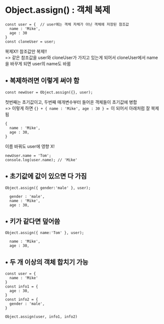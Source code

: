 # Object.assign() : 객체 복제
```
const user = {  // user에는 객체 자체가 아닌 객체에 저장된 참조값
  name : 'Mike',
  age : 30
}
const cloneUser = user;  
```
복제X!! 참조값만 복제!!   
=> 같은 참조값을 user와 cloneUser가 가지고 있는게 되어서 cloneUser에서 name을 바꾸게 되면 user의 name도 바뀜

## • 복제하려면 이렇게 써야 함
```
const newUser = Object.assign({}, user); 
```
첫번째는 초기값이고, 두번째 매개변수부터 들어온 객체들이 초기값에 병합  
=> 이렇게 하면 `{} + { name : 'Mike', age : 30 } = `이 되어서 아래처럼 잘 복제됨
```
{
  name : 'Mike',
  age : 30,
}
```
이름 바꿔도 user에 영향 X!  
```
newUser.name = 'Tom';
console.log(user.name); // 'Mike'
```
## • 초기값에 값이 있으면 다 가짐
```
Object.assign({ gender:'male' }, user);
```
```
  gender : 'male', 
  name : 'Mike',
  age : 30,
```

## • 키가 같다면 덮어씀  
```
Object.assign({ name:'Tom' }, user);
```
```
  name : 'Mike',
  age : 30,
```

## • 두 개 이상의 객체 합치기 가능  
```
const user = {
  name : 'Mike'
}
const info1 = {
  age : 30,
}
const info2 = {
  gender : 'male',
}

Object.assign(user, info1, info2)
```


